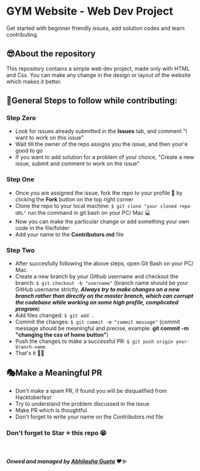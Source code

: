 # GYM Website - Web Dev Project

Get started with beginner friendly issues, add solution codes and learn contributing.

## 😎About the repository
This repository contains a simple web dev project, made only with HTML and Css. You can make any change in the design or layout of the website which makes it better.

## 📢General Steps to follow while contributing:

### Step Zero
- Look for issues already submitted in the __Issues__ tab, and comment "I want to work on this issue"
- Wait till the owner of the repo assigns you the issue, and then your'e good to go
- If you want to add solution for a problem of your choice, "Create a new issue, submit and comment to work on the issue"

### Step One
- Once you are assigned the issue, fork the repo to your profile 🍴 by clicking the __Fork__ button on the top right corner 
- Clone the repo to your local machine: ```$ git clone "your cloned repo URL"``` run the command in git bash on your PC/ Mac 💻
- Now you can make the particular change or add something your own code in the file/folder
- Add your name to the __Contributors.md__ file

### Step Two
- After succesfully following the above steps, open Git Bash on your PC/ Mac.
- Create a new branch by your Github username and checkout the branch: ```$ git checkout -b "username"``` (branch name should be your GitHub username strictly, ___Always try to make changes on a new branch rather than directly on the master branch, which can corrupt the codebase while working on some high profile, complicated program___) 
- Add files changed: ```$ git add .```
- Commit the changes: ```$ git commit -m "commit message"``` (commit message should be meaningful and precise, example: __git commit -m "changing the css of home button"__)
- Push the changes to make a successful PR: ```$ git push origin your-branch-name```
- That's it 🎉💥

## 🎭Make a Meaningful PR
- Don't make a spam PR, if found you will be disqualified from Hacktoberfest
- Try to understand the problem discussed in the issue
- Make PR which is thoughtful
- Don't forget to write your name on the Contributors.md file

### Don't forget to Star ⭐ this repo 😁

<br></br>
___Onwed and managed by [Abhilasha Gupta](https://github.com/AbhilashaGupta16) ❤✨___

